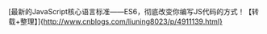 [最新的JavaScript核心语言标准——ES6，彻底改变你编写JS代码的方式！【转载+整理】]{http://www.cnblogs.com/liuning8023/p/4911139.html}
